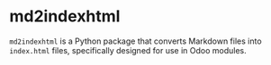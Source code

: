 # md2indexhtml
`md2indexhtml` is a Python package that converts Markdown files into `index.html` files, specifically designed for use in Odoo modules.
